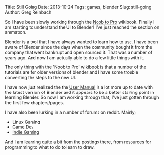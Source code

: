 Title: Still Going
Date: 2013-10-24
Tags: games, blender
Slug: still-going
Author: Greg Reinbach

So I have been slowly working through the [Noob to Pro](https://en.wikibooks.org/wiki/Blender_3D:_Noob_to_Pro) wikibook.
Finally I am starting to understand the UI to Blender! I've just reached the section on animation.

Blender is a tool that I have always wanted to learn how to use. I have been aware of Blender since the days when the
community bought it from the company that went bankrupt and open sourced it. That was a number of years ago.
And now I am actually able to do a few little things with it.

The only thing with the 'Noob to Pro' wikibook is that a number of the tutorials are for older versions of blender
and I have some trouble converting the steps to the new UI.

I have now just realized the the [User Manual](http://wiki.blender.org/index.php/Doc:2.6/Manual) is a lot more up to
date with the latest version of Blender and it appears to be a better starting point in learning Blender.
So now I am working through that, I've just gotten through the first few chapters/pages.

I have also been lurking in a number of forums on reddit. Mainly;

   * [Linux Gaming](http://www.reddit.com/r/linux_gaming)
   * [Game Dev](http://www.reddit.com/r/gamedev/)
   * [Indie Gaming](http://www.reddit.com/r/IndieGaming/)

And I am learning quite a bit from the postings there, from resources for programming to what to do to learn to draw.
